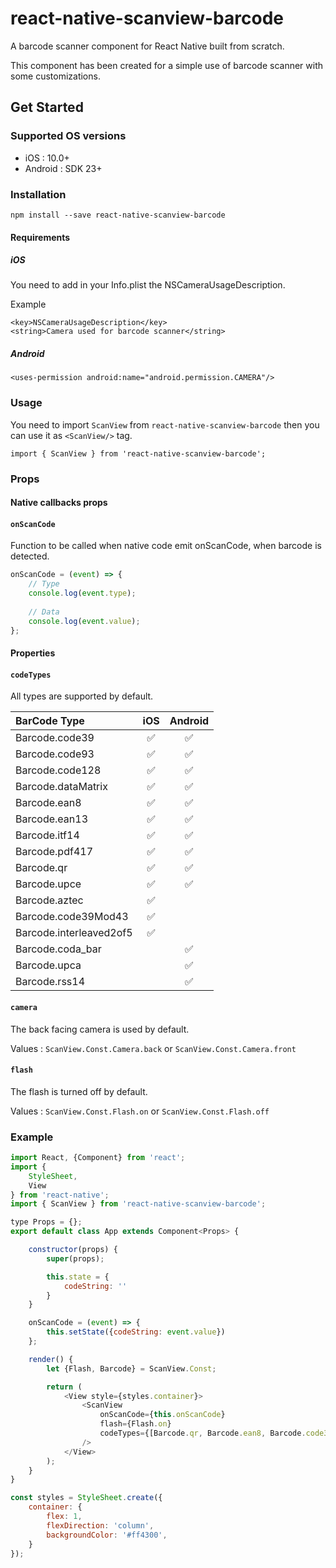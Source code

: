 # react-native-scanview-barcode

A barcode scanner component for React Native built from scratch.

This component has been created for a simple use of barcode scanner with some customizations.

## Get Started

### Supported OS versions

* iOS : 10.0+
* Android : SDK 23+
  
### Installation

`npm install --save react-native-scanview-barcode`

#### Requirements 

##### iOS

You need to add in your Info.plist the NSCameraUsageDescription.

Example
```
<key>NSCameraUsageDescription</key>
<string>Camera used for barcode scanner</string>
```
##### Android

```
<uses-permission android:name="android.permission.CAMERA"/>
```

### Usage

You need to import `ScanView` from `react-native-scanview-barcode` then you can use it as `<ScanView/>` tag.

`import { ScanView } from 'react-native-scanview-barcode';`

### Props

#### Native callbacks props

#### `onScanCode`

Function to be called when native code emit onScanCode, when barcode is detected.

```javascript
onScanCode = (event) => {
    // Type
    console.log(event.type);
    
    // Data
    console.log(event.value);
};
```

#### Properties

#### `codeTypes`

All types are supported by default.


| BarCode Type                                                       | iOS  | Android |
|:-------------------------------------------------------------|:-----:|:-----:|
| Barcode.code39                                               |  :white_check_mark:  |  :white_check_mark:  |
| Barcode.code93                                               |  :white_check_mark:  |  :white_check_mark:  |
| Barcode.code128                                              |  :white_check_mark:  |  :white_check_mark:  |
| Barcode.dataMatrix                                           |  :white_check_mark:  |  :white_check_mark:  |
| Barcode.ean8                                                 |  :white_check_mark:  |  :white_check_mark:  |
| Barcode.ean13                                                |  :white_check_mark:  |  :white_check_mark:  |
| Barcode.itf14                                                |  :white_check_mark:  |  :white_check_mark:  |
| Barcode.pdf417                                               |  :white_check_mark:  |  :white_check_mark:  |
| Barcode.qr                                                   |  :white_check_mark:  |  :white_check_mark:  |
| Barcode.upce                                                 |  :white_check_mark:  |  :white_check_mark:  |
| Barcode.aztec                                                |  :white_check_mark:  |                      |
| Barcode.code39Mod43                                          |  :white_check_mark:  |                      |
| Barcode.interleaved2of5                                      |  :white_check_mark:  |                      |
| Barcode.coda_bar                                             |                      |  :white_check_mark:  |
| Barcode.upca                                                 |                      |  :white_check_mark:  |
| Barcode.rss14                                                |                      |  :white_check_mark:  |


#### `camera`

The back facing camera is used by default.

Values :
`ScanView.Const.Camera.back` or `ScanView.Const.Camera.front`

#### `flash`

The flash is turned off by default.

Values :
`ScanView.Const.Flash.on` or `ScanView.Const.Flash.off`

### Example

```javascript
import React, {Component} from 'react';
import {
    StyleSheet,
    View
} from 'react-native';
import { ScanView } from 'react-native-scanview-barcode';

type Props = {};
export default class App extends Component<Props> {

    constructor(props) {
        super(props);

        this.state = {
            codeString: ''
        }
    }

    onScanCode = (event) => {
        this.setState({codeString: event.value})
    };

    render() {
        let {Flash, Barcode} = ScanView.Const;

        return (
            <View style={styles.container}>
                <ScanView
                    onScanCode={this.onScanCode}
                    flash={Flash.on}
                    codeTypes={[Barcode.qr, Barcode.ean8, Barcode.code39]}
                />
            </View>
        );
    }
}

const styles = StyleSheet.create({
    container: {
        flex: 1,
        flexDirection: 'column',
        backgroundColor: '#ff4300',
    }
});
```